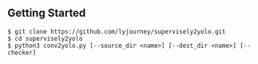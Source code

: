 Getting Started
---------------
```
$ git clone https://github.com/lyjourney/supervisely2yolo.git
$ cd supervisely2yolo
$ python3 conv2yolo.py [--source_dir <name>] [--dest_dir <name>] [--checker]

